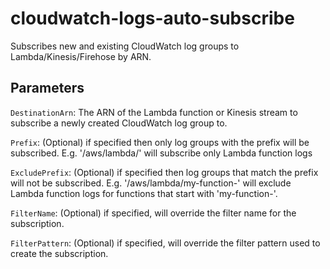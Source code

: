 # cloudwatch-logs-auto-subscribe

Subscribes new and existing CloudWatch log groups to Lambda/Kinesis/Firehose by ARN.

## Parameters

`DestinationArn`: The ARN of the Lambda function or Kinesis stream to subscribe a newly created CloudWatch log group to.

`Prefix`: (Optional) if specified then only log groups with the prefix will be subscribed. E.g. '/aws/lambda/' will subscribe only Lambda function logs

`ExcludePrefix`: (Optional) if specified then log groups that match the prefix will not be subscribed. E.g. '/aws/lambda/my-function-' will exclude Lambda function logs for functions that start with 'my-function-'.

`FilterName`: (Optional) if specified, will override the filter name for the subscription.

`FilterPattern`: (Optional) if specified, will override the filter pattern used to create the subscription.
